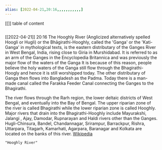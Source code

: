```yaml
---
alias: [2022-04-21,20:16,,,,,,,,,,,]
---
```

[[]]
table of content
```toc
```

[[2022-04-21]] 20:16
The Hooghly River (Anglicized alternatively spelled Hoogli or Hugli) or the Bhāgirathi-Hooghly, called the 'Ganga' or the 'Kati-Ganga' in mythological texts, is the eastern distributary of the Ganges River in West Bengal, India, rising close to Giria in Murshidabad. It is referred to as an arm of the Ganges in the Encyclopedia Britannica and was previously the major flow of the waters of the Ganga It is because of this reason, people believe the holy waters of the Ganga still flow through the Bhagirathi-Hoogly and hence it is still worshipped today. The other distributary of Ganga then flows into Bangladesh as the Padma. Today there is a man-made canal called the Farakka Feeder Canal connecting the Ganges to the Bhagirathi.

The river flows through the Rarh region, the lower deltaic districts of West Bengal, and eventually into the Bay of Bengal. The upper riparian zone of the river is called Bhagirathi while the lower riparian zone is called Hooghly. Major rivers that drain into the Bhagirathi-Hooghly include Mayurakshi, Jalangi , Ajay, Damodar, Rupnarayan and Haldi rivers other than the Ganges. Hugli-Chinsura, Bandel, Chandannagar, Srirampur, Barrackpur,  Rishra, Uttarpara, Titagarh, Kamarhati, Agarpara, Baranagar and Kolkata are located on the banks of this river.
[Wikipedia](https://en.wikipedia.org/wiki/Hooghly%20River)
```query
"Hooghly River"
```